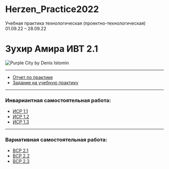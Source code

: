 # Herzen_Practice2022
 Учебная практика технологическая (проектно-технологическая)  01.09.22 – 28.09.22
# Зухир Амира ИВТ 2.1 

![Purple City by Denis Istomin](https://user-images.githubusercontent.com/55031081/192568354-7152ee59-6e88-4b81-8f5a-c643d1baa35a.jpg)

---
+ [Отчет по практике]()
+ [Задание на учебную практику](https://github.com/Amiiira/Herzen_Practice2022/blob/main/Зухир%20А.С%202.1%20Задание%20на%20практику.docx)
---
### Инвариантная самостоятельная работа:

+ [ИСР 1.1](https://github.com/Amiiira/Herzen_Practice2022/blob/main/ИСР%201.1.pdf)
+ [ИСР 1.2](https://github.com/Amiiira/Herzen_Practice2022/blob/main/ИСР%201.2.pdf)
+ [ИСР 1.3](https://github.com/Amiiira/Herzen_Practice2022/blob/main/ИСР%201.3.pdf)

---
### Вариативная самостоятельная работа:
+ [ВСР 2.1](https://github.com/Amiiira/Herzen_Practice2022/blob/main/ВСР%202.1.pdf)
+ [ВСР 2.2](https://github.com/Amiiira/Herzen_Practice2022/blob/main/ВСР%202.2.pdf)
+ [ВСР 2.3](https://github.com/Amiiira/Herzen_Practice2022/blob/main/ВСР%202.3.pdf)
